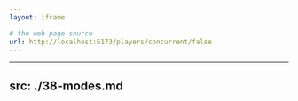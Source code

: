 ```yaml
---
layout: iframe

# the web page source
url: http://localhost:5173/players/concurrent/false
---
```


---
src: ./38-modes.md
---
